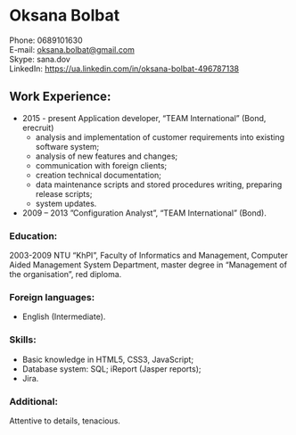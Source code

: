 # Oksana Bolbat #

Phone: 0689101630   
E-mail: oksana.bolbat@gmail.com  
Skype: sana.dov  
LinkedIn: https://ua.linkedin.com/in/oksana-bolbat-496787138  

## Work Experience: ##  
* 2015 - present Application developer, “TEAM International” (Bond, erecruit)
    * analysis and implementation of customer requirements into existing software system;
    * analysis of new features and changes;
    * communication with foreign clients;
    * creation technical documentation;
    * data maintenance scripts and stored procedures writing, preparing release scripts;
    * system updates.
* 2009 – 2013 ”Configuration Analyst”, “TEAM International” (Bond).

### Education: ###  
2003-2009 NTU “KhPI”, Faculty of Informatics and Management, Computer
Aided Management System Department, master degree in
“Management of the organisation”, red diploma.

### Foreign languages: ###
* English (Intermediate).

### Skills: ###
* Basic knowledge in HTML5, CSS3, JavaScript;
* Database system: SQL; iReport (Jasper reports);
* Jira.

### Additional: ### 
Attentive to details, tenacious.
